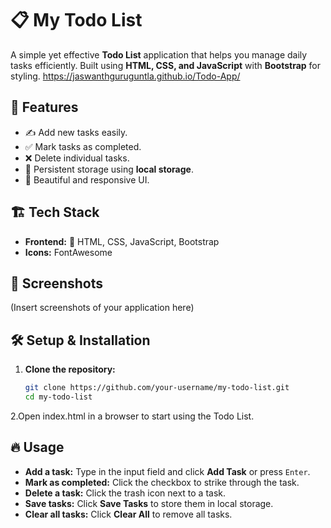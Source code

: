 # 📋 My Todo List

A simple yet effective **Todo List** application that helps you manage daily tasks efficiently. Built using **HTML, CSS, and JavaScript** with **Bootstrap** for styling.
https://jaswanthguruguntla.github.io/Todo-App/
## 🚀 Features
- ✍️ Add new tasks easily.
- ✅ Mark tasks as completed.
- ❌ Delete individual tasks.
- 🔄 Persistent storage using **local storage**.
- 🎨 Beautiful and responsive UI.

## 🏗️ Tech Stack
- **Frontend:** 🎨 HTML, CSS, JavaScript, Bootstrap
- **Icons:** FontAwesome

## 📸 Screenshots
(Insert screenshots of your application here)

## 🛠️ Setup & Installation

1. **Clone the repository:**

   ```bash
   git clone https://github.com/your-username/my-todo-list.git
   cd my-todo-list
2.Open index.html in a browser to start using the Todo List.

## 🔥 Usage
- **Add a task:** Type in the input field and click **Add Task** or press `Enter`.
- **Mark as completed:** Click the checkbox to strike through the task.
- **Delete a task:** Click the trash icon next to a task.
- **Save tasks:** Click **Save Tasks** to store them in local storage.
- **Clear all tasks:** Click **Clear All** to remove all tasks.

